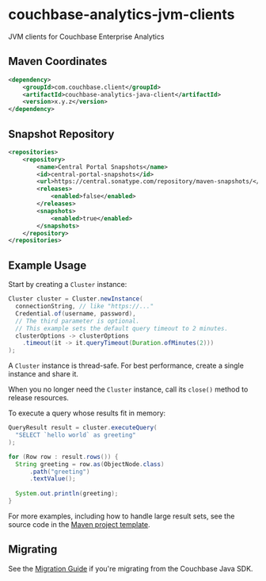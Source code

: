 # couchbase-analytics-jvm-clients

JVM clients for Couchbase Enterprise Analytics


## Maven Coordinates
```xml
<dependency>
    <groupId>com.couchbase.client</groupId>
    <artifactId>couchbase-analytics-java-client</artifactId>
    <version>x.y.z</version>
</dependency>
```

## Snapshot Repository

```xml
<repositories>
    <repository>
        <name>Central Portal Snapshots</name>
        <id>central-portal-snapshots</id>
        <url>https://central.sonatype.com/repository/maven-snapshots/</url>
        <releases>
            <enabled>false</enabled>
        </releases>
        <snapshots>
            <enabled>true</enabled>
        </snapshots>
    </repository>
</repositories>
```

## Example Usage

Start by creating a `Cluster` instance:

```java
Cluster cluster = Cluster.newInstance(
  connectionString, // like "https://..."
  Credential.of(username, password),
  // The third parameter is optional.
  // This example sets the default query timeout to 2 minutes.
  clusterOptions -> clusterOptions
    .timeout(it -> it.queryTimeout(Duration.ofMinutes(2)))
);
```

A `Cluster` instance is thread-safe.
For best performance, create a single instance and share it.

When you no longer need the `Cluster` instance, call its `close()` method to release resources.

To execute a query whose results fit in memory:

```java
QueryResult result = cluster.executeQuery(
  "SELECT `hello world` as greeting"
);

for (Row row : result.rows()) {
  String greeting = row.as(ObjectNode.class)
      .path("greeting")
      .textValue();
  
  System.out.println(greeting);
}
```

For more examples, including how to handle large result sets, see the source code in the [Maven project template](couchbase-analytics-java-client/examples/maven-project-template).

## Migrating

See the [Migration Guide](MIGRATING.md) if you're migrating from the Couchbase Java SDK.
